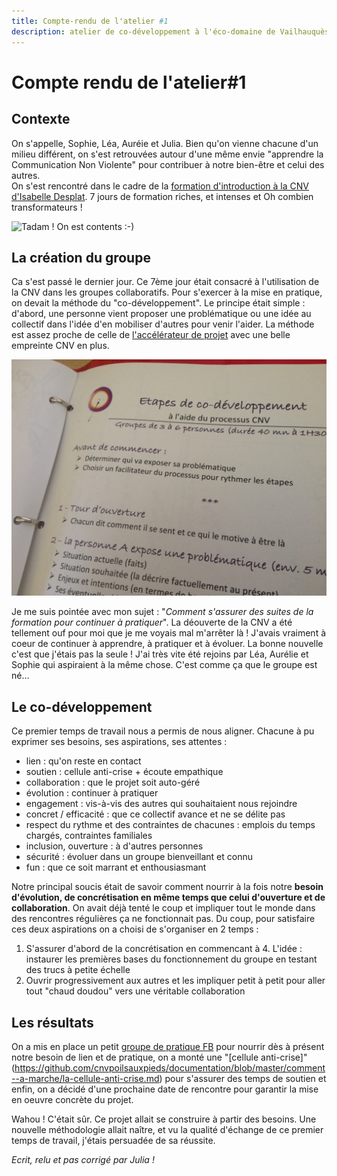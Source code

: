 ```yaml
---
title: Compte-rendu de l'atelier #1
description: atelier de co-développement à l'éco-domaine de Vailhauquès
---
```

# Compte rendu de l'atelier#1

## Contexte  
On s'appelle, Sophie, Léa, Auréie et Julia. Bien qu'on vienne chacune d'un milieu différent, on s'est retrouvées autour d'une même envie "apprendre la Communication Non Violente" pour contribuer à notre bien-être et celui des autres.  
On s'est rencontré dans le cadre de la [formation d'introduction à la CNV d'Isabelle Desplat](https://www.isabelledesplatsformation.com/). 7 jours de formation riches, et intenses et Oh combien transformateurs !  

![Tadam ! On est contents :-)](https://github.com/cnvpoilsauxpieds/documentation/blob/master/media/atelier-1/photo-groupe.jpg)

## La création du groupe
Ca s'est passé le dernier jour. Ce 7ème jour était consacré à l'utilisation de la CNV dans les groupes collaboratifs. Pour s'exercer à la mise en pratique, on devait la méthode du "co-développement". Le principe était simple : d'abord, une personne vient proposer une problématique ou une idée au collectif dans l'idée d'en mobiliser d'autres pour venir l'aider. La méthode est assez proche de celle de [l'accélérateur de projet](http://moustic.info/2013/wakka.php?wiki=AccelerateurProjet) avec une belle empreinte CNV en plus.

![Méthodo du co-développement](https://github.com/cnvpoilsauxpieds/documentation/blob/master/media/atelier-1/co-developpement.jpg)

Je me suis pointée avec mon sujet : "*Comment s'assurer des suites de la formation pour continuer à pratiquer*". La déouverte de la CNV a été tellement ouf pour moi que je me voyais mal m'arrêter là ! J'avais vraiment à coeur de continuer à apprendre, à pratiquer et à évoluer. La bonne nouvelle c'est que j'étais pas la seule ! J'ai très vite été rejoins par Léa, Aurélie et Sophie qui aspiraient à la même chose. C'est comme ça que le groupe est né...

## Le co-développement
Ce premier temps de travail nous a permis de nous aligner. Chacune à pu exprimer ses besoins, ses aspirations, ses attentes : 
- lien : qu'on reste en contact
- soutien : cellule anti-crise + écoute empathique
- collaboration : que le projet soit auto-géré
- évolution : continuer à pratiquer
- engagement : vis-à-vis des autres qui souhaitaient nous rejoindre
- concret / efficacité : que ce collectif avance et ne se délite pas
- respect du rythme et des contraintes de chacunes : emplois du temps chargés, contraintes familiales
- inclusion, ouverture : à d'autres personnes
- sécurité : évoluer dans un groupe bienveillant et connu
- fun : que ce soit marrant et enthousiasmant  

Notre principal soucis était de savoir comment nourrir à la fois notre **besoin d'évolution, de concrétisation en même temps que celui d'ouverture et de collaboration**. On avait déjà tenté le coup et impliquer tout le monde dans des rencontres régulières ça ne fonctionnait pas. Du coup, pour satisfaire ces deux aspirations on a choisi de s'organiser en 2 temps :  
1) S'assurer d'abord de la concrétisation en commencant à 4. L'idée : instaurer les premières bases du fonctionnement du groupe en testant des trucs à petite échelle
2) Ouvrir progressivement aux autres et les impliquer petit à petit pour aller tout "chaud doudou" vers une véritable collaboration 

## Les résultats 
On a mis en place un petit [groupe de pratique FB](https://github.com/cnvpoilsauxpieds/documentation/blob/master/comment--a-marche/le-groupe-facebook.md) pour nourrir dès à présent notre besoin de lien et de pratique, on a monté une "[cellule anti-crise]"(https://github.com/cnvpoilsauxpieds/documentation/blob/master/comment--a-marche/la-cellule-anti-crise.md) pour s'assurer des temps de soutien et enfin, on a décidé d'une prochaine date de rencontre pour garantir la mise en oeuvre concrète du projet.

Wahou ! C'était sûr. Ce projet allait se construire à partir des besoins. Une nouvelle méthodologie allait naître, et vu la qualité d'échange de ce premier temps de travail, j'étais persuadée de sa réussite. 

*Ecrit, relu et pas corrigé par Julia !*

